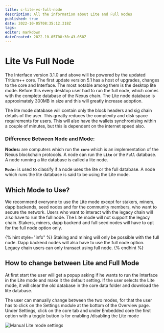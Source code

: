 ```yaml
---
title: c-lite-vs-full-node
description: All the information about Lite and Full Nodes
published: true
date: 2022-10-05T08:35:12.318Z
tags: 
editor: markdown
dateCreated: 2022-10-05T08:30:43.050Z
---
```


# Lite Vs Full Node

The Interface version 3.1.0 and above will be powered by the updated Tritium++ core. The first update version 5.1 has a host of upgrades, changes to the core and Interface. The most notable among them is the desktop lite mode. Before this every desktop user had to run the full node, which comes with the complete database of the Nexus chain. The Lite node database is approximately  300MB in size and this will greatly increase adoption.

The lite mode database will contain only the block headers and sig chain details of the user. This greatly reduces the complexity and disk space requirements for users. This will also have the wallets synchronising within a couple of minutes, but this is dependent on the internet speed also.&#x20;

### Difference Between Node and Mode:

**Nodes:** are computers which run the **`core`** which is an implementation of the Nexus blockchain protocols. A node can run the **`Lite`** or the **`Full`** database. A node running a lite database is called a lite node.

**`Mode:`** is used to classify if a node uses the lite or the full database. A node which runs the lite database is said to be using the Lite mode.

## Which Mode to Use?

We recommend everyone to use the Lite mode except for stakers, miners, dapp backends, seed nodes and for the community members, who want to secure the network. Users who want to interact with the legacy chain will also have to run the full node. The Lite mode will not support the legacy chain. Stakers, miners, dapp backend and full seed nodes will have to opt for the full node option only. &#x20;

{% hint style="info" %}
Staking and mining will only be possible with the full node. Dapp backend nodes will also have to use the full node option. Legacy chain users can only transact using full node.
{% endhint %}



## How to change between Lite and Full Mode

At first start the user will get a popup asking if he wants to run the Interface in the Lite mode and make it the default setting. If the user selects the Lite mode, it will clear the old database in the core data folder and download the lite database.





The user can manually change between the two modes, for that the user has to click on the Settings module at the bottom of the Overview page. Under Settings, click on the core tab and under Embedded core the first option with a toggle button is for enabling /disabling the Lite mode

![Manual Lite mode settings](<../../../.gitbook/assets/LIte Mode.png>)

